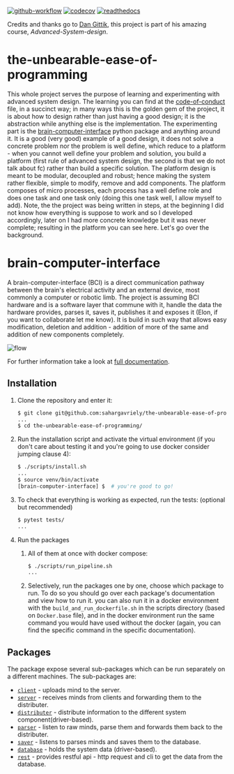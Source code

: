 [![github-workflow](https://github.com/sahargavriely/the-unbearable-ease-of-programming/actions/workflows/github-action.yml/badge.svg)](https://github.com/sahargavriely/the-unbearable-ease-of-programming/actions/workflows/github-action.yml)
[![codecov](https://codecov.io/gh/sahargavriely/the-unbearable-ease-of-programming/graph/badge.svg?token=W0V7MR7T8S)](https://codecov.io/gh/sahargavriely/the-unbearable-ease-of-programming)
[![readthedocs](https://readthedocs.org/projects/the-unbearable-ease-of-programming/badge/?version=latest)](https://the-unbearable-ease-of-programming.readthedocs.io/en/latest/?badge=latest)

Credits and thanks go to [Dan Gittik](https://github.com/dan-gittik), this project is part of his amazing course, _Advanced-System-design_.

# the-unbearable-ease-of-programming

This whole project serves the purpose of learning and experimenting with advanced system design.
The learning you can find at the [code-of-conduct](/CODE_OF_CONDUCT.md) file, in a succinct way; in many ways this is the golden gem of the project, it is about how to design rather than just having a good design; it is the abstraction while anything else is the implementation.
The experimenting part is the [brain-computer-interface](/brain-computer-interface/) python package and anything around it. It is a good (very good) example of a good design, it does not solve a concrete problem nor the problem is well define, which reduce to a platform - when you cannot well define your problem and solution, you build a platform (first rule of advanced system design, the second is that we do not talk about fc) rather than build a specific solution.
The platform design is meant to be modular, decoupled and robust; hence making the system rather flexible, simple to modify, remove and add components.
The platform composes of micro processes, each process has a well define role and does one task and one task only (doing this one task well, I allow myself to add).
Note, the the project was being written in steps, at the beginning I did not know how everything is suppose to work and so I developed accordingly, later on I had more concrete knowledge but it was never complete; resulting in the platform you can see here.
Let's go over the background.


# brain-computer-interface

A brain-computer-interface (BCI) is a direct communication pathway between the brain's electrical activity and an external device, most commonly a computer or robotic limb.
The project is assuming BCI hardware and is a software layer that commune with it, handle the data the hardware provides, parses it, saves it, publishes it and exposes it (Elon, if you want to collaborate let me know).
It is build in such way that allows easy modification, deletion and addition - addition of more of the same and addition of new components completely.

![flow](https://github.com/sahargavriely/the-unbearable-ease-of-programming/assets/63425950/85c9248d-7cd4-47cf-988c-255f33eccdfc)

For further information take a look at [full documentation](https://the-unbearable-ease-of-programming.readthedocs.io/en/latest/).

## Installation

1. Clone the repository and enter it:

      ```sh
      $ git clone git@github.com:sahargavriely/the-unbearable-ease-of-programming.git
      ...
      $ cd the-unbearable-ease-of-programming/
      ```

2. Run the installation script and activate the virtual environment (if you don't care about testing it and you're going to use docker consider jumping clause 4):

      ```sh
      $ ./scripts/install.sh
      ...
      $ source venv/bin/activate
      [brain-computer-interface] $  # you're good to go!
      ```

3. To check that everything is working as expected, run the tests: (optional but recommended)

      ```sh
      $ pytest tests/
      ...
      ```

4. Run the packages
    1. All of them at once with docker compose:

        ```sh
        $ ./scripts/run_pipeline.sh
        ...
        ```

    2. Selectively, run the packages one by one, choose which package to run. To do so you should go over each package's documentation and view how to run it. you can also run it in a docker environment with the `build_and_run_dockerfile.sh` in the scripts directory (based on `Docker.base` file), and in the docker environment run the same command you would have used without the docker (again, you can find the specific command in the specific documentation).

## Packages

The package expose several sub-packages which can be run separately on a different machines.
The sub-packages are:

- [`client`](/brain_computer_interface/client/README.md) - uploads mind to the server.
- [`server`](/brain_computer_interface/server/README.md) - receives minds from clients and forwarding them to the distributer.
- [`distributer`](/brain_computer_interface/distributer/README.md) - distribute information to the different system component(driver-based).
- [`parser`](/brain_computer_interface/parser/README.md) - listen to raw minds, parse them and forwards them back to the distributer.
- [`saver`](/brain_computer_interface/saver/README.md) - listens to parses minds and saves them to the database.
- [`database`](/brain_computer_interface/database/README.md) - holds the system data (driver-based).
- [`rest`](/brain_computer_interface/rest/README.md) - provides restful api - http request and cli to get the data from the database.

